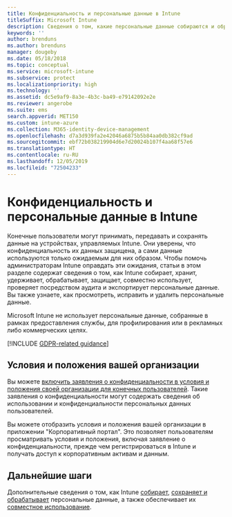 ```yaml
---
title: Конфиденциальность и персональные данные в Intune
titleSuffix: Microsoft Intune
description: Сведения о том, какие персональные данные собираются и обрабатываются в Intune.
keywords: ''
author: brenduns
ms.author: brenduns
manager: dougeby
ms.date: 05/18/2018
ms.topic: conceptual
ms.service: microsoft-intune
ms.subservice: protect
ms.localizationpriority: high
ms.technology: ''
ms.assetid: dc5e9af9-8a3e-4b3c-ba49-e79142092e2e
ms.reviewer: angerobe
ms.suite: ems
search.appverid: MET150
ms.custom: intune-azure
ms.collection: M365-identity-device-management
ms.openlocfilehash: d7a3d939fa2e42046a6875b5b84aa0db382cf9ad
ms.sourcegitcommit: ebf72b038219904d6e7d20024b107f4aa68f57e6
ms.translationtype: HT
ms.contentlocale: ru-RU
ms.lasthandoff: 12/05/2019
ms.locfileid: "72504233"
---
```

# <a name="privacy-and-personal-data-in-intune"></a>Конфиденциальность и персональные данные в Intune

Конечные пользователи могут принимать, передавать и сохранять данные на устройствах, управляемых Intune. Они уверены, что конфиденциальность их данных защищена, а сами данные используются только ожидаемым для них образом. Чтобы помочь администраторам Intune оправдать эти ожидания, статьи в этом разделе содержат сведения о том, как Intune собирает, хранит, удерживает, обрабатывает, защищает, совместно использует, проверяет посредством аудита и экспортирует персональные данные. Вы также узнаете, как просмотреть, исправить и удалить персональные данные.

Microsoft Intune не использует персональные данные, собранные в рамках предоставления службы, для профилирования или в рекламных либо коммерческих целях.

[!INCLUDE [GDPR-related guidance](../includes/gdpr-dsr-and-stp-note.md)]

## <a name="your-company-terms-and-conditions"></a>Условия и положения вашей организации

Вы можете [включить заявления о конфиденциальности в условия и положения своей организации для конечных пользователей](../apps/company-portal-app.md). Такие заявления о конфиденциальности могут содержать сведения об использовании и конфиденциальности персональных данных пользователей.

Вы можете отобразить условия и положения вашей организации в приложении "Корпоративный портал". Это позволяет пользователям просматривать условия и положения, включая заявление о конфиденциальности, прежде чем регистрироваться в Intune и получать доступ к корпоративным активам и данным.

## <a name="next-steps"></a>Дальнейшие шаги

Дополнительные сведения о том, как Intune [собирает](privacy-data-collect.md), [сохраняет и обрабатывает](privacy-data-store-process.md) персональные данные, а также обеспечивает их [совместное использование](privacy-data-secure-share.md). 
